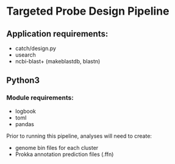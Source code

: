 # Targeted Probe Design Pipeline

## Application requirements:
- catch/design.py
- usearch
- ncbi-blast+ (makeblastdb, blastn)

## Python3
### Module requirements:
- logbook
- toml
- pandas

Prior to running this pipeline, analyses will need to create:
- genome bin files for each cluster
- Prokka annotation prediction files (.ffn)

